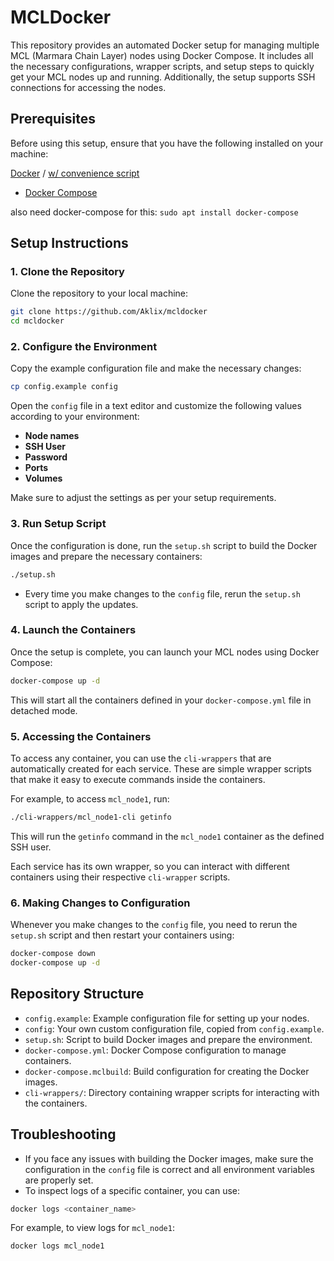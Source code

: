 # MCLDocker

This repository provides an automated Docker setup for managing multiple MCL (Marmara Chain Layer) nodes using Docker Compose. It includes all the necessary configurations, wrapper scripts, and setup steps to quickly get your MCL nodes up and running. Additionally, the setup supports SSH connections for accessing the nodes.

## Prerequisites

Before using this setup, ensure that you have the following installed on your machine:

 [Docker](https://docs.docker.com/engine/install/ubuntu/) / [w/ convenience script](https://docs.docker.com/engine/install/ubuntu/#install-using-the-convenience-script)
- [Docker Compose](https://docs.docker.com/compose/install/linux/#install-using-the-repository)

also need docker-compose for this: `sudo apt install docker-compose`

## Setup Instructions

### 1. Clone the Repository

Clone the repository to your local machine:

```bash
git clone https://github.com/Aklix/mcldocker
cd mcldocker
```

### 2. Configure the Environment

Copy the example configuration file and make the necessary changes:

```bash
cp config.example config
```

Open the `config` file in a text editor and customize the following values according to your environment:

- **Node names**
- **SSH User**
- **Password**
- **Ports**
- **Volumes**

Make sure to adjust the settings as per your setup requirements.

### 3. Run Setup Script

Once the configuration is done, run the `setup.sh` script to build the Docker images and prepare the necessary containers:

```bash
./setup.sh
```

- Every time you make changes to the `config` file, rerun the `setup.sh` script to apply the updates.

### 4. Launch the Containers

Once the setup is complete, you can launch your MCL nodes using Docker Compose:

```bash
docker-compose up -d
```

This will start all the containers defined in your `docker-compose.yml` file in detached mode.

### 5. Accessing the Containers

To access any container, you can use the `cli-wrappers` that are automatically created for each service. These are simple wrapper scripts that make it easy to execute commands inside the containers.

For example, to access `mcl_node1`, run:

```bash
./cli-wrappers/mcl_node1-cli getinfo
```

This will run the `getinfo` command in the `mcl_node1` container as the defined SSH user.

Each service has its own wrapper, so you can interact with different containers using their respective `cli-wrapper` scripts. 

### 6. Making Changes to Configuration

Whenever you make changes to the `config` file, you need to rerun the `setup.sh` script and then restart your containers using:

```bash
docker-compose down
docker-compose up -d
```

## Repository Structure

- `config.example`: Example configuration file for setting up your nodes.
- `config`: Your own custom configuration file, copied from `config.example`.
- `setup.sh`: Script to build Docker images and prepare the environment.
- `docker-compose.yml`: Docker Compose configuration to manage containers.
- `docker-compose.mclbuild`: Build configuration for creating the Docker images.
- `cli-wrappers/`: Directory containing wrapper scripts for interacting with the containers.

## Troubleshooting

- If you face any issues with building the Docker images, make sure the configuration in the `config` file is correct and all environment variables are properly set.
- To inspect logs of a specific container, you can use:

```bash
docker logs <container_name>
```

For example, to view logs for `mcl_node1`:

```bash
docker logs mcl_node1
```


